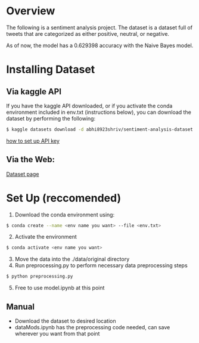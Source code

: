# Overview

The following is a sentiment analysis project. The dataset is a dataset full of tweets that are categorized as
either positive, neutral, or negative.

As of now, the model has a 0.629398 accuracy with the Naive Bayes model.

# Installing Dataset
## Via kaggle API
If you have the kaggle API downloaded, or if you activate the conda environment included in env.txt (instructions below), 
you can download the dataset by performing the following:
```sh
$ kaggle datasets download -d abhi8923shriv/sentiment-analysis-dataset
```
[how to set up API key](https://fcpython.com/extra-time/searching-downloading-kaggle-datasets-command-line)

## Via the Web: 
[Dataset page](https://www.kaggle.com/datasets/abhi8923shriv/sentiment-analysis-dataset/data)

# Set Up (reccomended)
1. Download the conda environment using: 
```sh
$ conda create --name <env name you want> --file <env.txt>
```
2. Activate the environment
```sh
$ conda activate <env name you want>
```
3. Move the data into the ./data/original directory
4. Run preprocessing.py to perform necessary data preprocessing steps
```sh
$ python preprocessing.py
```
5. Free to use model.ipynb at this point

## Manual
- Download the dataset to desired location
- dataMods.ipynb has the preprocessing code needed, can save wherever you want from that point
